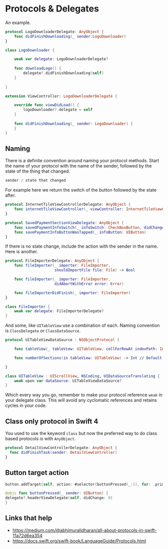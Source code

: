 # Protocols & Delegates

An example.

```swift
protocol LogoDownloaderDelegate: AnyObject {
    func didFinishDownloading(_ sender:LogoDownloader)
} 

class LogoDownloader {

    weak var delegate: LogoDownloaderDelegate?
    
    func downloadLogo() {
    	delegate?.didFinishDownloading(self)
    }
    
} 

extension ViewController: LogoDownloaderDelegate {

    override func viewDidLoad() {
        logoDownloader?.delegate = self
    }
    
    func didFinishDownloading(_ sender: LogoDownloader) {
    } 
}

```

## Naming

There is a definite convention around naming your protocol methods. Start the name of your protocol with the name of the sender, followed by the state of the thing that changed. 

```swift
sender / state that changed
```

For example here we return the switch of the button followed by the state after. 

```swift
protocol InternetTileViewControllerDelegate: AnyObject {
    func internetTileViewController(_ viewController: InternetTileViewController, didSetInternetPackage package: InternetPackage?)
}

protocol SavedPaymentSectionViewDelegate: AnyObject {
    func savedPaymentInfoSwitch(_ infoSwitch: CheckBoxButton, didChange state: Bool)
    func savePaymentInfoButtonWasTapped(_ infoButton: UIButton)
}
```

If there is no state change, include the action with the sender in the name. Here is another.

```swift
protocol FileImporterDelegate: AnyObject {
    func fileImporter(_ importer: FileImporter,
                      shouldImportFile file: File) -> Bool

    func fileImporter(_ importer: FileImporter,
                      didAbortWithError error: Error)

    func fileImporterDidFinish(_ importer: FileImporter)
}

class FileImporter {
    weak var delegate: FileImporterDelegate?
}
```

And some, like `UITableView` use a combination of each. Naming convention is `ClassDelegate` or `ClassDataSource`.

```swift
protocol UITableViewDataSource : NSObjectProtocol {

    func tableView(_ tableView: UITableView, cellForRowAt indexPath: IndexPath) -> UITableViewCell

    func numberOfSections(in tableView: UITableView) -> Int // Default is 1 if not implemented

}

class UITableView : UIScrollView, NSCoding, UIDataSourceTranslating {
	weak open var dataSource: UITableViewDataSource?
}
```

Which every way you go, remember to make your protocol reference `weak` in your delegate class. This will avoid any cyclomatic references and retains cycles in your code.

## Class only protocol in Swift 4

You used to use the keyword `class` but now the preferred way to do class based protocols is with `AnyObject`.

```swift
protocol DetailViewControllerDelegate: AnyObject {
  func didFinishTask(sender: DetailViewController)
}
```

## Button target action

```swift
button.addTarget(self, action: #selector(buttonPressed(_:)), for: .primaryActionTriggered)

@objc func buttonPressed(_ sender: UIButton) {
delegate?.headerViewDelegate(self, didChange: 0)
}
```


## Links that help
* https://medium.com/@abhimuralidharan/all-about-protocols-in-swift-11a72d6ea354
* https://docs.swift.org/swift-book/LanguageGuide/Protocols.html



